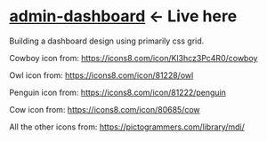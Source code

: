 # <a href="https://valeriol94.github.io/admin-dashboard/">admin-dashboard<a> <- Live here

Building a dashboard design using primarily css grid.

Cowboy icon from: https://icons8.com/icon/Kl3hcz3Pc4R0/cowboy

Owl icon from: https://icons8.com/icon/81228/owl

Penguin icon from: https://icons8.com/icon/81222/penguin

Cow icon from: https://icons8.com/icon/80685/cow

All the other icons from: https://pictogrammers.com/library/mdi/
